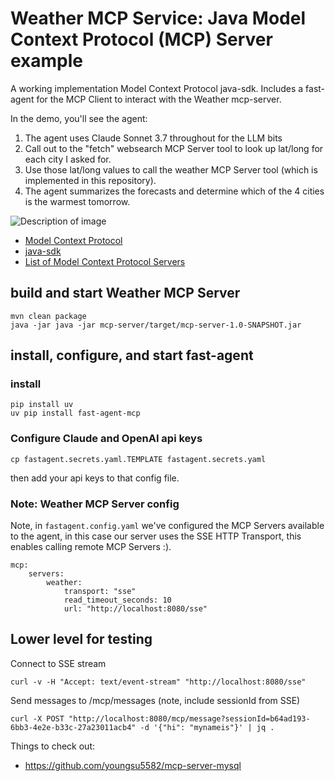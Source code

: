 # Weather MCP Service: Java Model Context Protocol (MCP) Server example

A working implementation Model Context Protocol java-sdk. Includes
a fast-agent for the MCP Client to interact with the Weather mcp-server.

In the demo, you'll see the agent:

1. The agent uses Claude Sonnet 3.7 throughout for the LLM bits
2. Call out to the "fetch" websearch MCP Server tool to look up lat/long for each city I asked for.
3. Use those lat/long values to call the weather MCP Server tool (which is implemented in this repository).
4. The agent summarizes the forecasts and determine which of the 4 cities is the warmest tomorrow.

![Description of image](docs/mcp-server-weather-demo.gif)

* [Model Context Protocol](https://github.com/modelcontextprotocol)
* [java-sdk](https://github.com/modelcontextprotocol/java-sdk)
* [List of Model Context Protocol Servers](https://github.com/modelcontextprotocol/servers?tab=readme-ov-file#model-context-protocol-servers)
## build and start Weather MCP Server

```
mvn clean package
java -jar java -jar mcp-server/target/mcp-server-1.0-SNAPSHOT.jar
```

## install, configure, and start fast-agent

### install
```
pip install uv
uv pip install fast-agent-mcp
```

### Configure Claude and OpenAI api keys

`cp fastagent.secrets.yaml.TEMPLATE fastagent.secrets.yaml`

then add your api keys to that config file.

### Note: Weather MCP Server config

Note, in `fastagent.config.yaml` we've configured the MCP Servers available to the agent,
in this case our server uses the SSE HTTP Transport, this enables
calling remote MCP Servers :).

```
mcp:
    servers:
        weather:
            transport: "sse"
            read_timeout_seconds: 10
            url: "http://localhost:8080/sse"
```

## Lower level for testing

Connect to SSE stream
```
curl -v -H "Accept: text/event-stream" "http://localhost:8080/sse"
```

Send messages to /mcp/messages (note, include sessionId from SSE)
```
curl -X POST "http://localhost:8080/mcp/message?sessionId=b64ad193-6bb3-4e2e-b33c-27a23011acb4" -d '{"hi": "mynameis"}' | jq .
```

Things to check out:

* https://github.com/youngsu5582/mcp-server-mysql